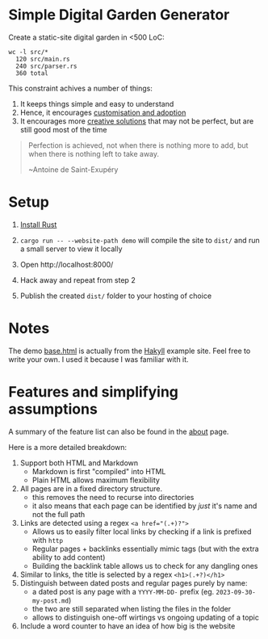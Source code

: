# Simple Digital Garden Generator

Create a static-site digital garden in <500 LoC:

```
wc -l src/*
  120 src/main.rs
  240 src/parser.rs
  360 total
```

This constraint achives a number of things:

1. It keeps things simple and easy to understand
2. Hence, it encourages [customisation and adoption](https://akkartik.name/freewheeling/)
3. It encourages more [creative solutions](https://en.wikipedia.org/wiki/Creative_limitation)
   that may not be perfect, but are still good most of the time

> Perfection is achieved, not when there is nothing more to add, but when there is nothing left to take away.
>
> ~Antoine de Saint-Exupéry

# Setup

1. [Install Rust](https://www.rust-lang.org/tools/install)

2. `cargo run -- --website-path demo` will compile the site to `dist/` and run
   a small server to view it locally

3. Open http://localhost:8000/

4. Hack away and repeat from step 2

5. Publish the created `dist/` folder to your hosting of choice


# Notes

The demo [base.html](demo/templates/base.html) is actually from the
[Hakyll](https://jaspervdj.be/hakyll/) example site.  Feel free to
write your own.  I used it because I was familiar with it.

# Features and simplifying assumptions

A summary of the feature list can also be found in the
[about](http://localhost:8000/about.html) page.

Here is a more detailed breakdown:

1. Support both HTML and Markdown
    * Markdown is first "compiled" into HTML
    * Plain HTML allows maximum flexibility
2. All pages are in a fixed directory structure.
    * this removes the need to recurse into directories
    * it also means that each page can be identified by *just* it's name and not the full path
3. Links are detected using a regex `<a href="(.+)?">`
    * Allows us to easily filter local links by checking if a link is prefixed with `http`
    * Regular pages + backlinks essentially mimic tags (but with the extra ability to add content)
    * Building the backlink table allows us to check for any dangling ones
4. Similar to links, the title is selected by a regex `<h1>(.+?)</h1>`
5. Distinguish between dated posts and regular pages purely by name:
    * a dated post is any page with a `YYYY-MM-DD-` prefix (eg. `2023-09-30-my-post.md`)
    * the two are still separated when listing the files in the folder
    * allows to distinguish one-off wirtings vs ongoing updating of a topic
6. Include a word counter to have an idea of how big is the website
